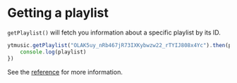 # Getting a playlist

`getPlaylist()` will fetch you information about a specific playlist by its ID.

```ts
ytmusic.getPlaylist("OLAK5uy_nRb467jR73IXKybwzw22_rTYIJ808x4Yc").then(playlist => {
	console.log(playlist)
})
```

See the [reference](../../references/ytmusic/getPlaylist.html) for more information.
